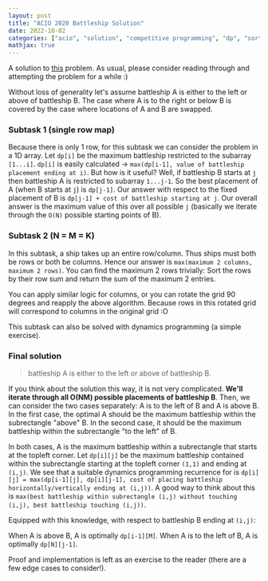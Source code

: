 ```yaml
---
layout: post
title: "ACIO 2020 Battleship Solution"
date: 2022-10-02
categories: ["acio", "solution", "competitive programming", "dp", "sortings"]
mathjax: true
---
```

A solution to [this](https://orac2.info/problem/acio20contest0battleship/) problem. As usual, please consider reading through and attempting the problem for a while :) 

Without loss of generality let's assume battleship A is either to the left or above of battleship B. The case where A is to the right or below B is covered by the case where locations of A and B are swapped. 

### Subtask 1 (single row map)
Because there is only 1 row, for this subtask we can consider the problem in a 1D array. Let `dp[i]` be the maximum battleship restricted to the subarray `[1...i]`. `dp[i]` is easily calculated -> `max(dp[i-1], value of battleship placement ending at i)`. But how is it useful? Well, if battleship B starts at `j` then battleship A is restricted to subarray `1...j-1`. So the best placement of A (when B starts at `j`) is `dp[j-1]`. Our answer with respect to the fixed placement of B is `dp[j-1] + cost of battleship starting at j`. Our overall answer is the maximum value of this over all possible `j` (basically we iterate through the `O(N)` possible starting points of B).

### Subtask 2 (N = M = K)
In this subtask, a ship takes up an entire row/column. Thus ships must both be rows or both be columns. Hence our answer is `max(maximum 2 columns, maximum 2 rows)`. You can find the maximum 2 rows trivially: Sort the rows by their row sum and return the sum of the maximum 2 entries.

You can apply similar logic for columns, or you can rotate the grid 90 degrees and reapply the above algorithm. Because rows in this rotated grid will correspond to columns in the original grid :O

This subtask can also be solved with dynamics programming (a simple exercise). 
### Final solution
> battleship A is either to the left or above of battleship B.

If you think about the solution this way, it is not very complicated. **We'll iterate through all O(NM) possible placements of battleship B**. Then, we can consider the two cases separately: A is to the left of B and A is above B. In the first case, the optimal A should be the maximum battleship within the subrectangle "above" B. In the second case, it should be the maximum battleship within the subrectangle "to the left" of B.

In both cases, A is the maximum battleship within a subrectangle that starts at the topleft corner. Let `dp[i][j]` be the maximum battleship contained within the subrectangle starting at the topleft corner `(1,1)` and ending at `(i,j)`. We see that a suitable dynamics programming recurrence for is `dp[i][j] = max(dp[i-1][j], dp[i][j-1], cost of placing battleship horizontally/vertically ending at (i,j))`. A good way to think about this is `max(best battleship within subrectangle (i,j) without touching (i,j), best battleship touching (i,j))`. 

Equipped with this knowledge, with respect to battleship B ending at `(i,j)`:

When A is above B, A is optimally `dp[i-1][M]`. When A is to the left of B, A is optimally `dp[N][j-1]`.

Proof and implementation is left as an exercise to the reader (there are a few edge cases to consider!).